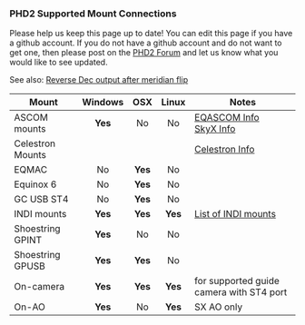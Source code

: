 ### PHD2 Supported Mount Connections ###

Please help us keep this page up to date!  You can edit this page if you have a github account.  If you do not have a github account and do not want to get one, then please post on the [PHD2 Forum](https://groups.google.com/forum/?fromgroups=#!forum/open-phd-guiding) and let us know what you would like to see updated.

See also: [Reverse Dec output after meridian flip](Reverse-Dec-output-after-meridian-flip)

|Mount|Windows|OSX|Linux|Notes|
|-----|:-----:|:-:|:--:|-----|
| ASCOM mounts| **Yes** | No | No | [EQASCOM Info](EQASCOM-Settings)<br>[SkyX Info](SkyX-Settings) |
| Celestron Mounts | | | | [Celestron Info](Celestron-Mount-Connection) |
| EQMAC | No | **Yes** | No |  |
| Equinox 6 | No | **Yes** | No |  |
| GC USB ST4 | No | **Yes** | No |  |
| INDI mounts | **Yes** | **Yes** | **Yes** | [List of INDI mounts](http://www.indilib.org/devices/telescopes.html) |
| Shoestring GPINT | **Yes** | No | No |  |
| Shoestring GPUSB | **Yes** | **Yes** | No |  |
| On-camera | **Yes** | **Yes** | **Yes** | for supported guide camera with ST4 port |
| On-AO | **Yes** | No | **Yes** | SX AO only |
